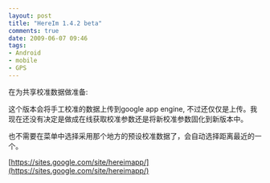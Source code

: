 ```yaml
---
layout: post
title: "HereIm 1.4.2 beta"
comments: true
date: 2009-06-07 09:46
tags:
- Android
- mobile
- GPS
---
```

在为共享校准数据做准备: 

这个版本会将手工校准的数据上传到google app engine, 不过还仅仅是上传。我现在还没有决定是做成在线获取校准参数还是将新校准参数固化到新版本中。

也不需要在菜单中选择采用那个地方的预设校准数据了，会自动选择距离最近的一个。

[https://sites.google.com/site/hereimapp/](https://sites.google.com/site/hereimapp/)

